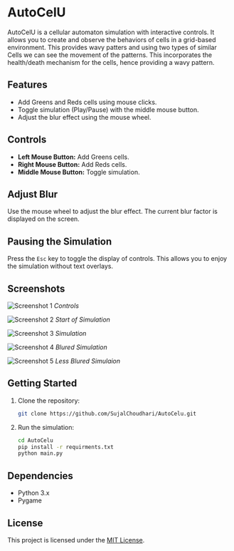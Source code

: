 # AutoCelU

AutoCelU is a cellular automaton simulation with interactive controls. It allows you to create and observe the behaviors of cells in a grid-based environment.
This provides wavy patters and using two types of similar Cells we can see the movement of the patterns.
This incorporates the health/death mechanism for the cells, hence providing a wavy pattern.

## Features

- Add Greens and Reds cells using mouse clicks.
- Toggle simulation (Play/Pause) with the middle mouse button.
- Adjust the blur effect using the mouse wheel.

## Controls

- **Left Mouse Button:** Add Greens cells.
- **Right Mouse Button:** Add Reds cells.
- **Middle Mouse Button:** Toggle simulation.

## Adjust Blur

Use the mouse wheel to adjust the blur effect. The current blur factor is displayed on the screen.

## Pausing the Simulation

Press the `Esc` key to toggle the display of controls. This allows you to enjoy the simulation without text overlays.

## Screenshots

![Screenshot 1](screenshots/screenshot1.png)
*Controls*

![Screenshot 2](screenshots/screenshot2.png)
*Start of Simulation*

![Screenshot 3](screenshots/screenshot3.png)
*Simulation*

![Screenshot 4](screenshots/screenshot4.png)
*Blured Simulation*

![Screenshot 5](screenshots/screenshot5.png)
*Less Blured Simulaion*

## Getting Started

1. Clone the repository:

   ```bash
   git clone https://github.com/SujalChoudhari/AutoCelu.git
   ```

2. Run the simulation:

   ```bash
   cd AutoCelu
   pip install -r requirments.txt
   python main.py
   ```

## Dependencies

- Python 3.x
- Pygame

## License

This project is licensed under the [MIT License](LICENSE).
